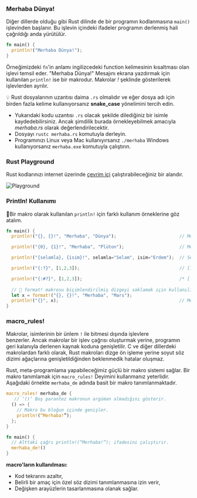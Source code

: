 ### Merhaba Dünya!
Diğer dillerde olduğu gibi Rust dilinde de bir programın kodlanmasına `main()` işlevinden başlanır. Bu  işlevin içindeki ifadeler programın derlenmiş hali çağrıldığı anda yürütülür.

```Rust
fn main() { 
  println!("Merhaba Dünya!"); 
}
````
Örneğimizdeki `fn`'in anlamı ingilizcedeki function kelimesinin kısaltması olan işlevi temsil eder. "Merhaba Dünya!" Mesajını ekrana yazdırmak için kullanılan `println!` ise bir makrodur. Makrolar *!* şeklinde gösterilerek işlevlerden ayrılır.

💡 Rust dosyalarının uzantısı daima `.rs` olmalıdır ve eğer dosya adı için birden fazla kelime kullanıyorsanız **snake_case** yönelimini tercih edin.

* Yukarıdaki kodu uzantısı `.rs` olacak şekilde dilediğiniz bir isimle kaydedebilirsiniz. Ancak şimdilik burada örnekleyebilmek amacıyla *merhaba.rs* olarak değerlendirilecektir. 
* Dosyayı `rustc merhaba.rs` komutuyla derleyin.
* Programınızı Linux veya Mac kullanıyırsanız `./merhaba` Windows kullanıyorsanız `merhaba.exe` komutuyla çalıştırın.

### Rust Playground
Rust kodlarınızı internet üzerinde [çevrim içi](https://play.rust-lang.org/) çalıştırabileceğiniz bir alandır.

![Playground](https://github.com/RustDili/Rust-Ogrenmek/blob/master/resimler/Rust-Playground.png)

### Println! Kullanımı
💯Bir makro olarak kullanılan `println!` için farklı kullanım örneklerine göz atalım.

```Rust
fn main() { 
  println!("{}, {}!", "Merhaba", "Dünya");                        // Merhaba, Dünya! 

  println!("{0}, {1}!", "Merhaba", "Plüton");                     // Merhaba, Plüton! 

  println!("{selamla}, {isim}!", selamla="Selam", isim="Erdem");  // Selam, Erdem!

  println!("{:?}", [1,2,3]);                                      // [1, 2, 3] 

  println!("{:#?}", [1,2,3]);                                     /* [ 1, 2, 3 ] */ // 
  
  // 🔎 format! makrosu biçimlendirilmiş dizgeyi saklamak için kullanılır.
  let x = format!("{}, {}!", "Merhaba", "Mars");                  
  println!("{}", x);                                              // Merhaba, Mars! 
}
````

### macro_rules!
Makrolar, isimlerinin bir ünlem `!` ile bitmesi dışında işlevlere benzerler. Ancak makrolar bir işlev çağrısı oluşturmak yerine, programın geri kalanıyla derlenen kaynak koduna genişletilir. C ve diğer dillerdeki makrolardan farklı olarak, Rust makroları dizge ön işleme yerine soyut söz dizimi ağaçlarına genişletildiğinden beklenmedik hatalar oluşmaz.

Rust, meta-programlama yapabileceğimiz güçlü bir makro sistemi sağlar. Bir makro tanımlamak için `macro_rules!` Deyimini kullanmanız yeterlidir.
Aşağıdaki örnekte `merhaba_de` adında basit bir makro tanımlanmaktadır.

```Rust
macro_rules! merhaba_de {
   // ‘()’ Boş parantez makronun argüman almadığını gösterir.
  () => {
    // Makro bu bloğun içinde genişler.
    println!(“Merhaba!”);
  };
}

fn main() {
  // Alttaki çağrı println!(“Merhaba!”); ifadesini çalıştırır. 
  merhaba_de!()
}
````
**macro'ların kullanılması:**

- Kod tekrarını azaltır,
- Belirli bir amaç için özel söz dizimi tanımlanmasına izin verir,
- Değişken arayüzlerin tasarlanmasına olanak sağlar.
